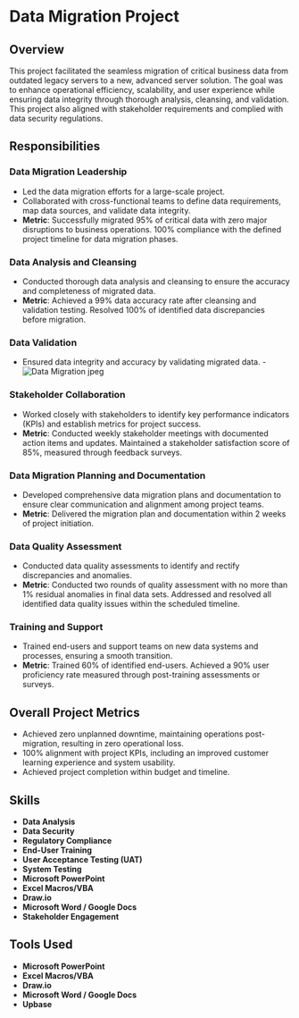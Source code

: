 # Data Migration Project

## Overview

This project facilitated the seamless migration of critical business data from outdated legacy servers to a new, advanced server solution. The goal was to enhance operational efficiency, scalability, and user experience while ensuring data integrity through thorough analysis, cleansing, and validation. This project also aligned with stakeholder requirements and complied with data security regulations.

## Responsibilities

### **Data Migration Leadership**
- Led the data migration efforts for a large-scale project.
- Collaborated with cross-functional teams to define data requirements, map data sources, and validate data integrity.
- **Metric**: Successfully migrated 95% of critical data with zero major disruptions to business operations. 100% compliance with the defined project timeline for data migration phases.

### **Data Analysis and Cleansing**
- Conducted thorough data analysis and cleansing to ensure the accuracy and completeness of migrated data.
- **Metric**: Achieved a 99% data accuracy rate after cleansing and validation testing. Resolved 100% of identified data discrepancies before migration.

### **Data Validation**
- Ensured data integrity and accuracy by validating migrated data.
-![Data Migration jpeg](https://github.com/user-attachments/assets/8a66a5fe-fd35-4dc5-abbb-8402bd24f836)


### **Stakeholder Collaboration**
- Worked closely with stakeholders to identify key performance indicators (KPIs) and establish metrics for project success.
- **Metric**: Conducted weekly stakeholder meetings with documented action items and updates. Maintained a stakeholder satisfaction score of 85%, measured through feedback surveys.

### **Data Migration Planning and Documentation**
- Developed comprehensive data migration plans and documentation to ensure clear communication and alignment among project teams.
- **Metric**: Delivered the migration plan and documentation within 2 weeks of project initiation.

### **Data Quality Assessment**
- Conducted data quality assessments to identify and rectify discrepancies and anomalies.
- **Metric**: Conducted two rounds of quality assessment with no more than 1% residual anomalies in final data sets. Addressed and resolved all identified data quality issues within the scheduled timeline.

### **Training and Support**
- Trained end-users and support teams on new data systems and processes, ensuring a smooth transition.
- **Metric**: Trained 60% of identified end-users. Achieved a 90% user proficiency rate measured through post-training assessments or surveys.

## Overall Project Metrics
- Achieved zero unplanned downtime, maintaining operations post-migration, resulting in zero operational loss.
- 100% alignment with project KPIs, including an improved customer learning experience and system usability.
- Achieved project completion within budget and timeline.

## Skills
- **Data Analysis**  
- **Data Security**  
- **Regulatory Compliance**  
- **End-User Training**  
- **User Acceptance Testing (UAT)**  
- **System Testing**  
- **Microsoft PowerPoint**  
- **Excel Macros/VBA**  
- **Draw.io**  
- **Microsoft Word / Google Docs**  
- **Stakeholder Engagement**  

## Tools Used
- **Microsoft PowerPoint**
- **Excel Macros/VBA**
- **Draw.io**
- **Microsoft Word / Google Docs**
- **Upbase**
